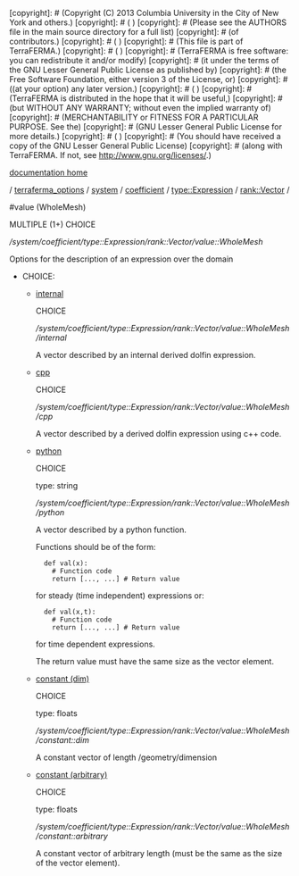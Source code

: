 [copyright]: # (Copyright (C) 2013 Columbia University in the City of New York and others.)
[copyright]: # ( )
[copyright]: # (Please see the AUTHORS file in the main source directory for a full list)
[copyright]: # (of contributors.)
[copyright]: # ( )
[copyright]: # (This file is part of TerraFERMA.)
[copyright]: # ( )
[copyright]: # (TerraFERMA is free software: you can redistribute it and/or modify)
[copyright]: # (it under the terms of the GNU Lesser General Public License as published by)
[copyright]: # (the Free Software Foundation, either version 3 of the License, or)
[copyright]: # ((at your option) any later version.)
[copyright]: # ( )
[copyright]: # (TerraFERMA is distributed in the hope that it will be useful,)
[copyright]: # (but WITHOUT ANY WARRANTY; without even the implied warranty of)
[copyright]: # (MERCHANTABILITY or FITNESS FOR A PARTICULAR PURPOSE. See the)
[copyright]: # (GNU Lesser General Public License for more details.)
[copyright]: # ( )
[copyright]: # (You should have received a copy of the GNU Lesser General Public License)
[copyright]: # (along with TerraFERMA. If not, see <http://www.gnu.org/licenses/>.)

[documentation home](Documentation)

/ [terraferma_options](../../../../../terraferma_options) / [system](../../../../system) / [coefficient](../../../coefficient) / [type::Expression](../../type__Expression) / [rank::Vector](../rank__Vector) /

#value (WholeMesh)

MULTIPLE (1+) CHOICE 

*/system/coefficient/type::Expression/rank::Vector/value::WholeMesh*

Options for the description of an expression over the domain

* CHOICE:
    * [internal](value__WholeMesh/internal "child")

        CHOICE 

        */system/coefficient/type::Expression/rank::Vector/value::WholeMesh/internal*

        A vector described by an internal derived dolfin expression.

    * [cpp](value__WholeMesh/cpp "child")

        CHOICE 

        */system/coefficient/type::Expression/rank::Vector/value::WholeMesh/cpp*

        A vector described by a derived dolfin expression using c++ code.

    * [python](value__WholeMesh/python "child")

        CHOICE 

        type: string

        */system/coefficient/type::Expression/rank::Vector/value::WholeMesh/python*

        A vector described by a python function.
        
        Functions should be of the form:
        
            def val(x):
              # Function code
              return [..., ...] # Return value
        
         for steady (time independent) expressions or:
        
            def val(x,t):
              # Function code
              return [..., ...] # Return value
        
         for time dependent expressions.
        
        The return value must have the same size as the vector element.

    * [constant (dim)](value__WholeMesh/constant__dim "child")

        CHOICE 

        type: floats

        */system/coefficient/type::Expression/rank::Vector/value::WholeMesh/constant::dim*

        A constant vector of length /geometry/dimension

    * [constant (arbitrary)](value__WholeMesh/constant__arbitrary "child")

        CHOICE 

        type: floats

        */system/coefficient/type::Expression/rank::Vector/value::WholeMesh/constant::arbitrary*

        A constant vector of arbitrary length (must be the same as the size of the vector element).

[autogenerated]: # (This file was automatically generated from the schema file:/home/cwilson/repos/github/TerraFERMA/TerraFERMA/buckettools/schemas/function.rng.)

